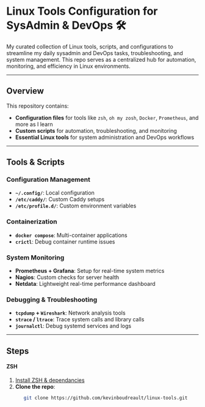 # Linux Tools Configuration for SysAdmin & DevOps 🛠️

My curated collection of Linux tools, scripts, and configurations to streamline my daily sysadmin and DevOps tasks, troubleshooting, and system management. This repo serves as a centralized hub for automation, monitoring, and efficiency in Linux environments.

---


## Overview

This repository contains:

- **Configuration files** for tools like `zsh`, `oh my zosh`, `Docker`, `Prometheus`, and more as I learn
- **Custom scripts** for automation, troubleshooting, and monitoring
- **Essential Linux tools** for system administration and DevOps workflows

---


## Tools & Scripts

### Configuration Management
- **`~/.config/`**: Local configuration
- **`/etc/caddy/`**: Custom Caddy setups
- **`/etc/profile.d/`**: Custom environment variables

### Containerization
- **`docker compose`**: Multi-container applications
- **`crictl`**: Debug container runtime issues

### System Monitoring
- **Prometheus + Grafana**: Setup for real-time system metrics
- **Nagios**: Custom checks for server health
- **Netdata**: Lightweight real-time performance dashboard

### Debugging & Troubleshooting
- **`tcpdump` + `Wireshark`**: Network analysis tools
- **`strace` / `ltrace`**: Trace system calls and library calls
- **`journalctl`**: Debug systemd services and logs

---


## Steps

#### ZSH
1. [Install ZSH & dependancies](https://github.com/ohmyzsh/ohmyzsh/wiki/Installing-ZSH])
2. **Clone the repo**:
   ```bash
      git clone https://github.com/kevinboudreault/linux-tools.git
   ```

